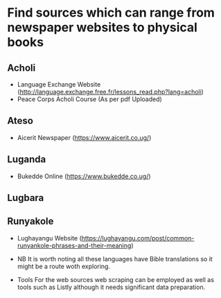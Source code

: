 # Find sources which can range from newspaper websites to physical books
## Acholi
* Language Exchange Website (http://language.exchange.free.fr/lessons_read.php?lang=acholi)
* Peace Corps Acholi Course (As per pdf Uploaded)

## Ateso
* Aicerit Newspaper (https://www.aicerit.co.ug/)

## Luganda
* Bukedde Online (https://www.bukedde.co.ug/)

## Lugbara

## Runyakole
* Lughayangu Website (https://lughayangu.com/post/common-runyankole-phrases-and-their-meaning)

* NB
  It is worth noting all these languages have Bible translations so it might be a route woth exploring.
  
* Tools
  For the web sources web scraping can be employed as well as tools such as Listly although it needs significant data preparation.
